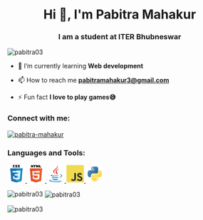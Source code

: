 <h1 align="center">Hi 👋, I'm Pabitra Mahakur</h1>
<h3 align="center">I am a student at ITER Bhubneswar</h3>
<p align="left"> <img src="https://komarev.com/ghpvc/?username=pabitra03&label=Profile%20views&color=0e75b6&style=flat" alt="pabitra03" /> </p>

- 🌱 I’m currently learning **Web development**

- 📫 How to reach me **pabitramahakur3@gmail.com**

- ⚡ Fun fact **I love to play games😅**

<h3 align="left">Connect with me:</h3>
<p align="left">
<a href="https://linkedin.com/in/pabitra-mahakur" target="blank"><img align="center" src="https://raw.githubusercontent.com/rahuldkjain/github-profile-readme-generator/master/src/images/icons/Social/linked-in-alt.svg" alt="pabitra-mahakur" height="30" width="40" /></a>
</p>


<h3 align="left">Languages and Tools:</h3>
<p align="left"> <a href="https://www.w3schools.com/css/" target="_blank" rel="noreferrer"> <img src="https://raw.githubusercontent.com/devicons/devicon/master/icons/css3/css3-original-wordmark.svg" alt="css3" width="40" height="40"/> </a> <a href="https://www.w3.org/html/" target="_blank" rel="noreferrer"> <img src="https://raw.githubusercontent.com/devicons/devicon/master/icons/html5/html5-original-wordmark.svg" alt="html5" width="40" height="40"/> </a> <a href="https://www.java.com" target="_blank" rel="noreferrer"> <img src="https://raw.githubusercontent.com/devicons/devicon/master/icons/java/java-original.svg" alt="java" width="40" height="40"/> </a> <a href="https://developer.mozilla.org/en-US/docs/Web/JavaScript" target="_blank" rel="noreferrer"> <img src="https://raw.githubusercontent.com/devicons/devicon/master/icons/javascript/javascript-original.svg" alt="javascript" width="40" height="40"/> </a> <a href="https://www.python.org" target="_blank" rel="noreferrer"> <img src="https://raw.githubusercontent.com/devicons/devicon/master/icons/python/python-original.svg" alt="python" width="40" height="40"/> </a> </p>

<p><img align="left" src="https://github-readme-stats.vercel.app/api/top-langs?username=pabitra03&show_icons=true&locale=en&layout=compact" alt="pabitra03" /></p>

<p>&nbsp;<img align="center" src="https://github-readme-stats.vercel.app/api?username=pabitra03&show_icons=true&locale=en" alt="pabitra03" /></p>

<p><img align="center" src="https://github-readme-streak-stats.herokuapp.com/?user=pabitra03&" alt="pabitra03" /></p>
